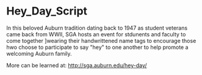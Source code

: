 # Hey_Day_Script

In this beloved Auburn tradition dating back to 1947 as student veterans came back from WWII, SGA hosts an event for stdunents and faculty to come together ]wearing their handwrittened name tags to encourage those hwo choose to participate to say "hey" to one another to help promote a welcoming Auburn family. 

More can be learned at:
http://sga.auburn.edu/hey-day/
